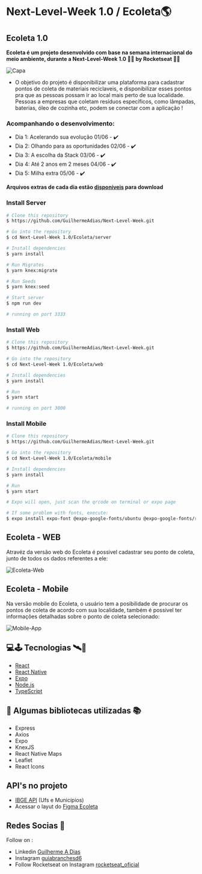 # Next-Level-Week 1.0 / Ecoleta:earth_americas:

## Ecoleta 1.0

**Ecoleta é um projeto desenvolvido com base na semana internacional do meio ambiente, durante a Next-Level-Week 1.0 💚💜 by Rocketseat 💚💜**

![Capa](https://user-images.githubusercontent.com/55250762/84310063-6be5e180-ab37-11ea-8946-c79bc408e0fd.png)

- O objetivo do projeto é disponibilizar uma plataforma para cadastrar pontos de coleta de materiais reciclaveis,
e disponibilizar esses pontos pra que as pessoas possam ir ao local mais perto de sua localidade. Pessoas a empresas que coletam resíduos específicos, como lâmpadas, baterias, óleo de cozinha etc, podem se conectar com a aplicação !

### Acompanhando o desenvolvimento:
- Dia 1: Acelerando sua evolução 01/06 - :heavy_check_mark:
- Dia 2: Olhando para as oportunidades 02/06 - :heavy_check_mark:
- Dia 3: A escolha da Stack 03/06 - :heavy_check_mark:
- Dia 4: Até 2 anos em 2 meses 04/06 - :heavy_check_mark:
- Dia 5: Milha extra 05/06 - :heavy_check_mark:

**Arquivos extras de cada dia estão [disponiveis](https://github.com/GuilhermeAdias/Next-Level-Week/tree/master/Next-Level-Week%201.0/Attachments) para download**

### Install Server 

```bash
# Clone this repository
$ https://github.com/GuilhermeAdias/Next-Level-Week.git

# Go into the repository
$ cd Next-Level-Week 1.0/Ecoleta/server

# Install dependencies
$ yarn install

# Run Migrates
$ yarn knex:migrate

# Run Seeds
$ yarn knex:seed

# Start server
$ npm run dev

# running on port 3333
```

### Install Web

```bash
# Clone this repository
$ https://github.com/GuilhermeAdias/Next-Level-Week.git

# Go into the repository
$ cd Next-Level-Week 1.0/Ecoleta/web

# Install dependencies
$ yarn install

# Run
$ yarn start

# running on port 3000
```

### Install Mobile

```bash
# Clone this repository
$ https://github.com/GuilhermeAdias/Next-Level-Week.git

# Go into the repository
$ cd Next-Level-Week 1.0/Ecoleta/mobile

# Install dependencies
$ yarn install

# Run
$ yarn start

# Expo will open, just scan the qrcode on terminal or expo page

# If some problem with fonts, execute:
$ expo install expo-font @expo-google-fonts/ubuntu @expo-google-fonts/roboto

```

## Ecoleta - WEB

Atravéz da versão web do Ecoleta é possivel cadastrar seu ponto de coleta, junto de todos os dados referentes a ele:

![Ecoleta-Web](https://user-images.githubusercontent.com/55250762/84312583-8de16300-ab3b-11ea-9a1d-23af93734ce0.png)

## Ecoleta - Mobile

Na versão mobile do Ecoleta, o usuário tem a posibilidade de procurar os pontos de coleta de acordo com sua localidade,
também é possivel ter informações detalhadas sobre o ponto de coleta selecionado:

![Mobile-App](https://user-images.githubusercontent.com/55250762/84315959-bddf3500-ab40-11ea-8a0e-755c89625165.png)

## 💻🕹️ Tecnologias 🛰️📱

- [React][reactjs]
- [React Native][rn]
- [Expo][expo]
- [Node.js][nodejs]
- [TypeScript][typescript]

## 💾 Algumas bibliotecas utilizadas 📚

- Express
- Axios
- Expo
- KnexJS
- React Native Maps
- Leaflet
- React Icons

## API's no projeto 

- [IBGE API](https://servicodados.ibge.gov.br/api/docs/localidades?versao=1) (Ufs e Municípios)
- Acessar o layut do [Figma Ecoleta](https://www.figma.com/file/1SxgOMojOB2zYT0Mdk28lB/Ecoleta?node-id=136%3A546)

## Redes Socias 📱

Follow on :
- Linkedin [Guilherme A Dias](https://www.linkedin.com/in/guilherme-abranches-dias-148215121)
- Instagram [guiabranchesd6](https://www.instagram.com/guiabranchesd6/)
- Follow Rocketseat on Instagram [rocketseat_oficial](https://www.instagram.com/rocketseat_oficial/)

[nodejs]: https://nodejs.org/
[typescript]: https://www.typescriptlang.org/
[expo]: https://expo.io/
[reactjs]: https://reactjs.org
[rn]: https://facebook.github.io/react-native/
[yarn]: https://yarnpkg.com/